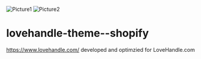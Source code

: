 ![Picture1](https://user-images.githubusercontent.com/36903701/130617698-c893a9ad-8e45-468e-bf20-dac1aba648eb.png)
![Picture2](https://user-images.githubusercontent.com/36903701/130617846-742768c8-6798-47ec-95ef-ab6760a755f0.png)
# lovehandle-theme--shopify
https://www.lovehandle.com/
developed and optimzied for LoveHandle.com
